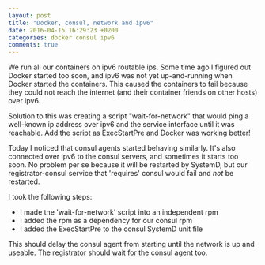 ```yaml
---
layout: post
title: "Docker, consul, network and ipv6"
date: 2016-04-15 16:29:23 +0200
categories: docker consul ipv6
comments: true
---
```


We run all our containers on ipv6 routable ips. Some time ago I figured
out Docker started too soon, and ipv6 was not yet up-and-running when
Docker started the containers. This caused the containers to fail
because they could not reach the internet (and their container friends
on other hosts) over ipv6.

Solution to this was creating a script "wait-for-network" that would
ping a well-known ip address over ipv6 and the service interface until
it was reachable. Add the script as ExecStartPre and Docker was working
better!

Today I noticed that consul agents started behaving similarly. It's also
connected over ipv6 to the consul servers, and sometimes it starts too
soon. No problem per se because it will be restarted by SystemD, but our
registrator-consul service that 'requires' consul would fail and *not*
be restarted.

I took the following steps:

* I made the 'wait-for-network' script into an independent rpm
* I added the rpm as a dependency for our consul rpm
* I added the ExecStartPre to the consul SystemD unit file

This should delay the consul agent from starting until the network is up
and useable. The registrator should wait for the consul agent too.

